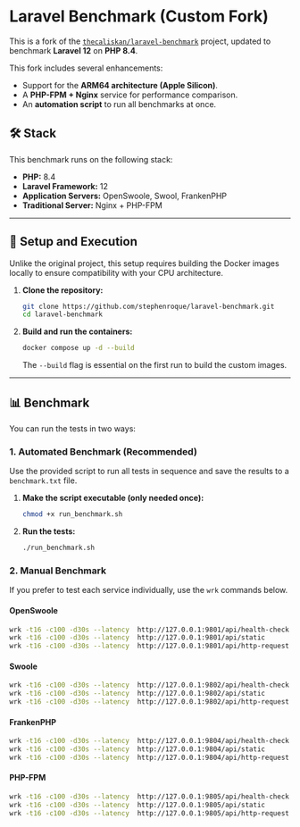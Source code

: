 # Laravel Benchmark (Custom Fork)

This is a fork of the [`thecaliskan/laravel-benchmark`](https://github.com/thecaliskan/laravel-benchmark) project, updated to benchmark **Laravel 12** on **PHP 8.4**.

This fork includes several enhancements:
* Support for the **ARM64 architecture (Apple Silicon)**.
* A **PHP-FPM + Nginx** service for performance comparison.
* An **automation script** to run all benchmarks at once.

## 🛠️ Stack

This benchmark runs on the following stack:

* **PHP:** 8.4
* **Laravel Framework:** 12
* **Application Servers:** OpenSwoole, Swool, FrankenPHP
* **Traditional Server:** Nginx + PHP-FPM

---

## 🚀 Setup and Execution

Unlike the original project, this setup requires building the Docker images locally to ensure compatibility with your CPU architecture.

1.  **Clone the repository:**
    ```bash
    git clone https://github.com/stephenroque/laravel-benchmark.git
    cd laravel-benchmark
    ```

2.  **Build and run the containers:**
    ```bash
    docker compose up -d --build
    ```
    The `--build` flag is essential on the first run to build the custom images.

---

## 📊 Benchmark

You can run the tests in two ways:

### 1. Automated Benchmark (Recommended)

Use the provided script to run all tests in sequence and save the results to a `benchmark.txt` file.

1.  **Make the script executable (only needed once):**
    ```bash
    chmod +x run_benchmark.sh
    ```

2.  **Run the tests:**
    ```bash
    ./run_benchmark.sh
    ```

### 2. Manual Benchmark

If you prefer to test each service individually, use the `wrk` commands below.

#### OpenSwoole

```bash
wrk -t16 -c100 -d30s --latency  http://127.0.0.1:9801/api/health-check
wrk -t16 -c100 -d30s --latency  http://127.0.0.1:9801/api/static
wrk -t16 -c100 -d30s --latency  http://127.0.0.1:9801/api/http-request
```

#### Swoole

```bash
wrk -t16 -c100 -d30s --latency  http://127.0.0.1:9802/api/health-check
wrk -t16 -c100 -d30s --latency  http://127.0.0.1:9802/api/static
wrk -t16 -c100 -d30s --latency  http://127.0.0.1:9802/api/http-request
```

#### FrankenPHP

```bash
wrk -t16 -c100 -d30s --latency  http://127.0.0.1:9804/api/health-check
wrk -t16 -c100 -d30s --latency  http://127.0.0.1:9804/api/static
wrk -t16 -c100 -d30s --latency  http://127.0.0.1:9804/api/http-request
```

#### PHP-FPM

```bash
wrk -t16 -c100 -d30s --latency  http://127.0.0.1:9805/api/health-check
wrk -t16 -c100 -d30s --latency  http://127.0.0.1:9805/api/static
wrk -t16 -c100 -d30s --latency  http://127.0.0.1:9805/api/http-request
```
